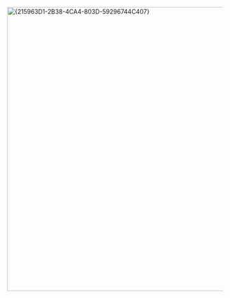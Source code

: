 <img width="663" alt="{215963D1-2B38-4CA4-803D-59296744C407}" src="https://github.com/user-attachments/assets/b3238a40-78f9-44d3-b96b-b2d627b6fc71">

